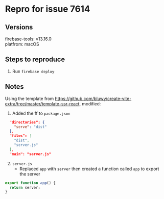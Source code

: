 # Repro for issue 7614

## Versions

firebase-tools: v13.16.0<br>
platfrom: macOS

## Steps to reproduce

1. Run `firebase deploy`

## Notes

Using the template from https://github.com/bluwy/create-vite-extra/tree/master/template-ssr-react, modified:

1. Added the ff to `package.json`

```json
  "directories": {
    "serve": "dist"
  },
  "files": [
    "dist",
    "server.js"
  ],
  "main": "server.js"
```

2. `server.js`
   - Replaced `app` with `server` then created a function called `app` to export the server

```js
export function app() {
  return server;
}
```
